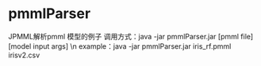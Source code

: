 # pmmlParser
JPMML解析pmml 模型的例子
调用方式：java -jar pmmlParser.jar [pmml file] [model input args]
\n
example：java -jar pmmlParser.jar iris_rf.pmml irisv2.csv
